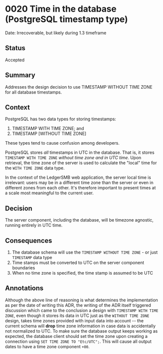 # 0020 Time in the database (PostgreSQL timestamp type)

Date: Irrecoverable, but likely during 1.3 timeframe

## Status

Accepted

## Summary

Addresses the design decision to use TIMESTAMP WITHOUT TIME ZONE for all
database timestamps.

## Context

PostgreSQL has two data types for storing timestamps:

 1. TIMESTAMP WITH TIME ZONE; and
 2. TIMESTAMP [WITHOUT TIME ZONE]

These types tend to cause confusion among developers.

PostgreSQL stores *all* timestamps in UTC in the database.  That is, it
stores `TIMESTAMP WITH TIME ZONE` *without time zone and in UTC time*.  Upon
retrieval, the time zone of the server is used to calculate the "local" time
for the `WITH TIME ZONE` data type.

In the context of the LedgerSMB web application, the server local time is
irrelevant: users may be in a different time zone than the server or even
in different zones from each other.  It's therefore important to present
times at a scale most meaningful to the current user.

## Decision

The server component, including the database, will be timezone agnostic,
running entirely in UTC time.

## Consequences

 1. The database schema will use the `TIMESTAMP WITHOUT TIME ZONE` - or just
    `TIMESTAMP` data type
 2. Time stamps must be converted to UTC on the server component boundaries
 3. When no time zone is specified, the time stamp is assumed to be UTC

## Annotations

Although the above line of reasoning is what determines the implementation as per
the date of writing this ADR, the writing of the ADR itself triggered discussion
which came to the conclusion a design with `TIMESTAMP WITH TIME ZONE`, even though
it stores its data in UTC just as the `WITHOUT TIME ZONE` design, takes time zones
provided with input data into account -- the current schema will **drop** time zone
information in case data is accidentally not normalized to UTC.
To make sure the database output keeps working as expected, the database client should
set the time zone upon creating a connection using `SET TIME ZONE TO "Etc/UTC";`.  This
will cause all output dates to have a time zone component `+00`.
